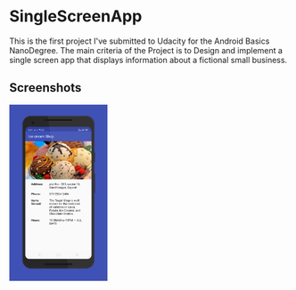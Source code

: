 # SingleScreenApp
This is the first project I've submitted to Udacity for the Android Basics NanoDegree. 
The main criteria of the Project is to Design and implement a single screen app that displays information about a fictional small business. 

## Screenshots

<img src="./design/screen0.png" width="35%">
